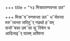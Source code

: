 +++
title = "१३ मित्रावरुणवन्ता उत"

+++
मित्रा᳓व᳓रुणवन्ता उत᳓ ध᳓र्मवन्ता  
मरु᳓त्वन्ता जरितु᳓र् गछथो ह᳓वम्  
सजो᳓षसा उष᳓सा सू᳓रियेण च  
आदित्यइ᳓र् यातम् अश्विना